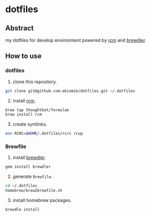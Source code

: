dotfiles
========

## Abstract
my dotfiles for develop environment powered by [rcm](https://github.com/thoughtbot/rcm) and [brewdler](https://github.com/Homebrew/homebrew-brewdler).

## How to use

### dotfiles

1. clone this repository.

  ```sh
git clone git@github.com:akiomik/dotfiles.git ~/.dotfiles
  ```

2. install [rcm](https://github.com/thoughtbot/rcm).

  ```sh
brew tap thoughtbot/formulae
brew install rcm
  ```

3. create symlinks.

  ```sh
env RCRC=$HOME/.dotfiles/rcrc rcup
  ```

### Brewfile

1. install [brewdler](https://github.com/Homebrew/homebrew-brewdler).

  ```sh
gem install brewdler
  ```

2. generate `Brewfile`.

  ```sh
cd ~/.dotfiles
homebrew/brew2brewfile.sh
  ```

3. install homebrew packages.

  ```sh
brewdle install
  ```
